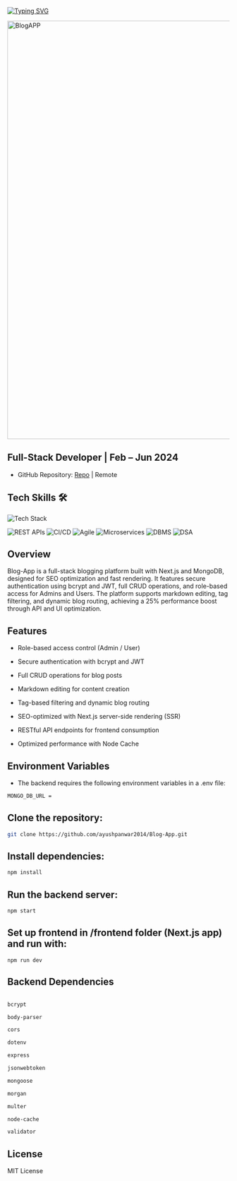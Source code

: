 [![Typing SVG](https://readme-typing-svg.herokuapp.com?font=Fira+Code&weight=500&size=30&pause=1000&color=007EFF&background=3159FF00&width=900&lines=%F0%9F%93%9D+Blog-App+%E2%80%93+Full-Stack+Blogging+Platform)](https://git.io/typing-svg)

<img width="1356" height="947" alt="BlogAPP" src="https://github.com/user-attachments/assets/dbbdc7a9-ee3a-4ea6-8e72-b6bd8c7ee1fd" />

## Full-Stack Developer | Feb – Jun 2024

- GitHub Repository: [Repo](https://github.com/ayushpanwar2014/Blog-App) | Remote



<article>
  <h2>Tech Skills 🛠️</h2>

  <!-- Skillicons for supported skills -->
  <img src="https://skillicons.dev/icons?i=html,css,js,react,nextjs,mongodb,git,github&perline=5" alt="Tech Stack" />
  
![REST APIs](https://img.shields.io/badge/REST%20APIs-6C63FF?style=for-the-badge)
![CI/CD](https://img.shields.io/badge/CI%2FCD-E53E3E?style=for-the-badge)
![Agile](https://img.shields.io/badge/Agile-F6AD55?style=for-the-badge)
![Microservices](https://img.shields.io/badge/Microservices-805AD5?style=for-the-badge)
![DBMS](https://img.shields.io/badge/DBMS-D69E2E?style=for-the-badge)
![DSA](https://img.shields.io/badge/DataStructures--Algorithms-3182CE?style=for-the-badge)
</article>


## Overview

Blog-App is a full-stack blogging platform built with Next.js and MongoDB, designed for SEO optimization and fast rendering. It features secure authentication using bcrypt and JWT, full CRUD operations, and role-based access for Admins and Users. The platform supports markdown editing, tag filtering, and dynamic blog routing, achieving a 25% performance boost through API and UI optimization.



## Features

- Role-based access control (Admin / User)

- Secure authentication with bcrypt and JWT

- Full CRUD operations for blog posts

- Markdown editing for content creation

- Tag-based filtering and dynamic blog routing

- SEO-optimized with Next.js server-side rendering (SSR)

- RESTful API endpoints for frontend consumption

- Optimized performance with Node Cache


## Environment Variables

- The backend requires the following environment variables in a .env file:

```bash
MONGO_DB_URL = 
```

## Clone the repository:

```bash
git clone https://github.com/ayushpanwar2014/Blog-App.git
```
## Install  dependencies:

```bash
npm install
```

## Run the backend server:

```bash
npm start
```

## Set up frontend in /frontend folder (Next.js app) and run with:

```bahs
npm run dev

```
## Backend Dependencies

```bash

bcrypt

body-parser

cors

dotenv

express

jsonwebtoken

mongoose

morgan

multer

node-cache

validator

```
## License

MIT License
